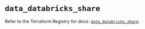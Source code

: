 # `data_databricks_share`

Refer to the Terraform Registry for docs: [`data_databricks_share`](https://registry.terraform.io/providers/databricks/databricks/1.82.0/docs/data-sources/share).
